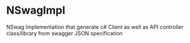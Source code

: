 # NSwagImpl
NSwag Implementation that generate c# Client as well as API controller class/library from swagger JSON specification
